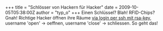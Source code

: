 +++
title = "Schlösser von Hackern für Hacker"
date = 2009-10-05T05:38:00Z
author = "typ_o"
+++
Einen Schlüssel? Blah\! RFID-Chips? Gnah\! Richtige Hacker öffnen ihre
Räume [via login per ssh mit
rsa-key](https://wiki.muc.ccc.de/luftschleuse), username 'open' -\>
oeffnen, username 'close' -\> schliessen. So geht das\!

